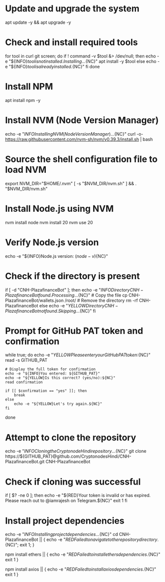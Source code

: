 # Update and upgrade the system
apt update -y && apt upgrade -y

# Check and install required tools
for tool in curl git screen; do
    if ! command -v $tool &> /dev/null; then
        echo -e "${INFO}$tool is not installed. Installing...${NC}"
        apt install -y $tool
    else
        echo -e "${INFO}$tool is already installed.${NC}"
    fi
done

# Install NPM
apt install npm -y

# Install NVM (Node Version Manager)
echo -e "${INFO}Installing NVM (Node Version Manager)...${NC}"
curl -o- https://raw.githubusercontent.com/nvm-sh/nvm/v0.39.3/install.sh | bash

# Source the shell configuration file to load NVM
export NVM_DIR="$HOME/.nvm"
[ -s "$NVM_DIR/nvm.sh" ] && \. "$NVM_DIR/nvm.sh"

# Install Node.js using NVM
nvm install node
nvm install 20
nvm use 20

# Verify Node.js version
echo -e "${INFO}Node.js version: $(node -v)${NC}"

# Check if the directory is present
if [ -d "CNH-PlazafinanceBot" ]; then
    echo -e "${INFO}Directory CNH-PlazafinanceBot found. Processing...${NC}"
    # Copy the file
    cp CNH-PlazafinanceBot/wallets.json /root/
    # Remove the directory
    rm -rf CNH-PlazafinanceBot
else
    echo -e "${YELLOW}Directory CNH-PlazafinanceBot not found. Skipping...${NC}"
fi

# Prompt for GitHub PAT token and confirmation
while true; do
    echo -e "${YELLOW}Please enter your GitHub PAT token:${NC}"
    read -s GITHUB_PAT

    # Display the full token for confirmation
    echo -e "${INFO}You entered: ${GITHUB_PAT}"
    echo -e "${YELLOW}Is this correct? (yes/no):${NC}"
    read confirmation

    if [[ $confirmation == "yes" ]]; then
        break
    else
        echo -e "${YELLOW}Let's try again.${NC}"
    fi
done

# Attempt to clone the repository
echo -e "${INFO}Cloning the CryptonodeHindi repository...${NC}"
git clone https://${GITHUB_PAT}@github.com/CryptonodesHindi/CNH-PlazafinanceBot.git CNH-PlazafinanceBot

# Check if cloning was successful
if [ $? -ne 0 ]; then
    echo -e "${RED}Your token is invalid or has expired. Please reach out to @iamrajesh on Telegram.${NC}"
    exit 1
fi

# Install project dependencies
echo -e "${INFO}Installing project dependencies...${NC}"
cd CNH-PlazafinanceBot || { echo -e "${RED}Failed to navigate to the repository directory.${NC}"; exit 1; }

npm install ethers || { 
    echo -e "${RED}Failed to install ethers dependencies.${NC}"
    exit 1
}

npm install axios || { 
    echo -e "${RED}Failed to install axios dependencies.${NC}"
    exit 1
}
